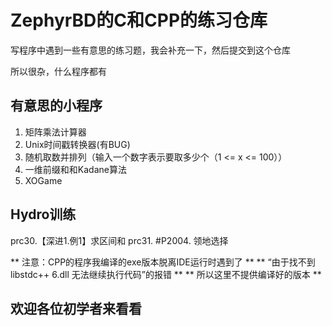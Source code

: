 # ZephyrBD的C和CPP的练习仓库

写程序中遇到一些有意思的练习题，我会补充一下，然后提交到这个仓库

所以很杂，什么程序都有
## 有意思的小程序
1. 矩阵乘法计算器
2. Unix时间戳转换器(有BUG)
3. 随机取数并排列（输入一个数字表示要取多少个（1 <= x <= 100））
4. 一维前缀和和Kadane算法
5. XOGame

## Hydro训练
prc30.【深进1.例1】求区间和
prc31. #P2004. 领地选择

** 注意：CPP的程序我编译的exe版本脱离IDE运行时遇到了 **
** “由于找不到libstdc++ 6.dll 无法继续执行代码”的报错 **
** 所以这里不提供编译好的版本 ** 
## 欢迎各位初学者来看看
